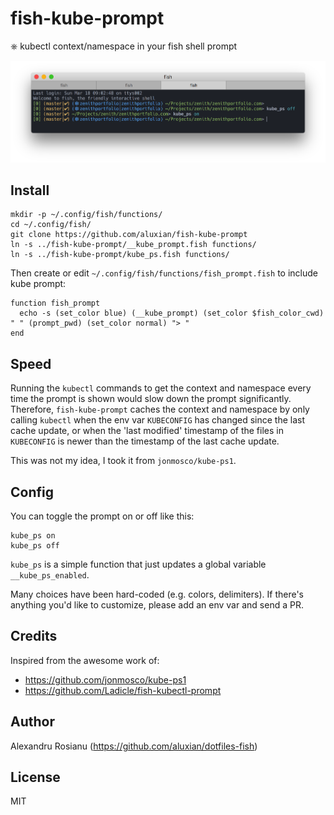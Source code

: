 # fish-kube-prompt

⎈ kubectl context/namespace in your fish shell prompt

![preview](preview.png)

## Install

```fish
mkdir -p ~/.config/fish/functions/
cd ~/.config/fish/
git clone https://github.com/aluxian/fish-kube-prompt
ln -s ../fish-kube-prompt/__kube_prompt.fish functions/
ln -s ../fish-kube-prompt/kube_ps.fish functions/
```

Then create or edit `~/.config/fish/functions/fish_prompt.fish` to include
kube prompt:

```fish
function fish_prompt
  echo -s (set_color blue) (__kube_prompt) (set_color $fish_color_cwd) " " (prompt_pwd) (set_color normal) "> "
end
```

## Speed

Running the `kubectl` commands to get the context and namespace every time
the prompt is shown would slow down the prompt significantly. Therefore,
`fish-kube-prompt` caches the context and namespace by only calling `kubectl`
when the env var `KUBECONFIG` has changed since the last cache update, or
when the 'last modified' timestamp of the files in `KUBECONFIG` is newer
than the timestamp of the last cache update.

This was not my idea, I took it from `jonmosco/kube-ps1`.

## Config

You can toggle the prompt on or off like this:

```fish
kube_ps on
kube_ps off
```

`kube_ps` is a simple function that just updates a global variable
`__kube_ps_enabled`.

Many choices have been hard-coded (e.g. colors, delimiters). If there's anything
you'd like to customize, please add an env var and send a PR.

## Credits

Inspired from the awesome work of:

* https://github.com/jonmosco/kube-ps1
* https://github.com/Ladicle/fish-kubectl-prompt

## Author

Alexandru Rosianu (https://github.com/aluxian/dotfiles-fish)

## License

MIT

